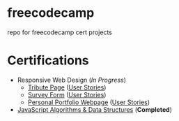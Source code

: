 # freecodecamp
repo for freecodecamp cert projects

# Certifications
- Responsive Web Design (*In Progress*)
  - [Tribute Page](https://codepen.io/mikestreet/full/PNXBpm/) ([User Stories](https://learn.freecodecamp.org/responsive-web-design/responsive-web-design-projects/build-a-tribute-page))
  - [Survey Form](https://mstreet3.github.io/freecodecamp/src/resp-web-design/survey-form/index.html) ([User Stories](https://learn.freecodecamp.org/responsive-web-design/responsive-web-design-projects/build-a-survey-form))
  - [Personal Portfolio Webpage](https://.codepen.io/mikestreet/debug/PNgOMG) ([User Stories](https://learn.freecodecamp.org/responsive-web-design/responsive-web-design-projects/build-a-personal-portfolio-webpage))
- [JavaScript Algorithms & Data Structures](https://www.freecodecamp.org/certification/mstreet3/javascript-algorithms-and-data-structures) (**Completed**)

